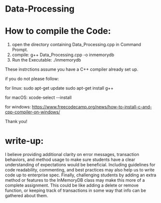 # Data-Processing
# How to compile the Code:

1. open the directory containing Data_Processing.cpp in Command Prompt.
2. compile: g++ Data_Processing.cpp -o inmemorydb
3. Run the Executable: ./inmemorydb

These instrctions assume you have a C++ compiler already set up.

if you do not please follow:

for linux:
sudo apt-get update
sudo apt-get install g++

for macOS:
xcode-select --install

for windows:
https://www.freecodecamp.org/news/how-to-install-c-and-cpp-compiler-on-windows/

Thank you!

# write-up:
I believe providing additional clarity on error messages, transaction behaviors, and method usage to make sure students have a clear understanding of expectations would be beneficial. Including guidelines for code readability, commenting, and best practices may also help us to write code up to enterprise spec. Finally, challenging students by adding an extra method or features to the InMemoryDB class may make this more of a complete assignment. This could be like adding a delete or remove function, or keeping track of transactions in some way that info can be gathered about them.

